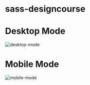 # sass-designcourse

# Desktop Mode

![desktop-mode](https://user-images.githubusercontent.com/34331353/108684576-a9539900-7525-11eb-9f55-af4a1029f9ee.PNG)

# Mobile Mode

![mobile-mode](https://user-images.githubusercontent.com/34331353/108684636-b8d2e200-7525-11eb-8d25-fdbb1e5a3f8a.PNG)

